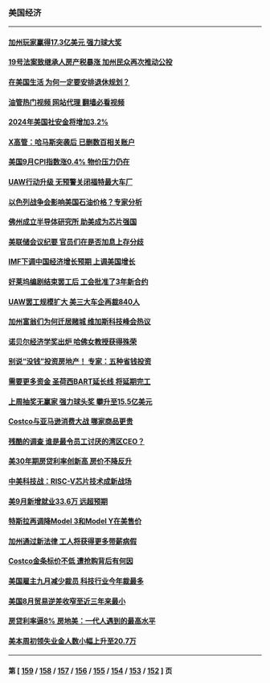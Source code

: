 ### 美国经济
---
#### [加州玩家赢得17.3亿美元 强力球大奖](../../pages/ncid1078158/n14094772.md?10140445) 
#### [19号法案致继承人房产税暴涨 加州民众再次推动公投](../../pages/ncid1078158/n14094474.md?10140445) 
#### [在美国生活 为何一定要安排退休规划？](../../pages/ncid1078158/n14094370.md?10140445) 
#### [油管热门视频 网站代理 翻墙必看视频](http://138.2.39.72:81/youtube.html?epic-marker?10140445)
#### [2024年美国社安金将增加3.2%](../../pages/ncid1078158/n14093388.md?10140445) 
#### [X高管：哈马斯突袭后 已删数百相关账户](../../pages/ncid1078158/n14093951.md?10140445) 
#### [美国9月CPI指数涨0.4% 物价压力仍在](../../pages/ncid1078158/n14094015.md?10140445) 
#### [UAW行动升级 无预警关闭福特最大车厂](../../pages/ncid1078158/n14093420.md?10140445) 
#### [以色列战争会影响美国石油价格？专家分析](../../pages/ncid1078158/n14093401.md?10140445) 
#### [佛州成立半导体研究所 助美成为芯片强国](../../pages/ncid1078158/n14093219.md?10140445) 
#### [美联储会议纪要 官员们在是否加息上存分歧](../../pages/ncid1078158/n14093254.md?10140445) 
#### [IMF下调中国经济增长预期 上调美国增长](../../pages/ncid1078158/n14092413.md?10140445) 
#### [好莱坞编剧结束罢工后 工会批准了3年新合约](../../pages/ncid1078158/n14092384.md?10140445) 
#### [UAW罢工规模扩大 美三大车企再裁840人](../../pages/ncid1078158/n14092019.md?10140445) 
#### [加州富翁们为何迁居赌城 维加斯科技峰会热议](../../pages/ncid1078158/n14091814.md?10140445) 
#### [诺贝尔经济学奖出炉 哈佛女教授获得殊荣](../../pages/ncid1078158/n14091450.md?10140445) 
#### [别说“没钱”投资房地产！ 专家：五种省钱投资](../../pages/ncid1078158/n14091284.md?10140445) 
#### [需要更多资金 圣荷西BART延长线 将延期完工](../../pages/ncid1078158/n14091305.md?10140445) 
#### [上周抽奖无赢家 强力球头奖 攀升至15.5亿美元](../../pages/ncid1078158/n14091293.md?10140445) 
#### [Costco与亚马逊消费大战 哪家商品更贵](../../pages/ncid1078158/n14086131.md?10140445) 
#### [残酷的调查 谁是最令员工讨厌的湾区CEO？](../../pages/ncid1078158/n14090220.md?10140445) 
#### [美30年期房贷利率创新高 房价不降反升](../../pages/ncid1078158/n14090009.md?10140445) 
#### [中美科技战：RISC-V芯片技术成新战场](../../pages/ncid1078158/n14089810.md?10140445) 
#### [美9月新增就业33.6万 远超预期](../../pages/ncid1078158/n14089748.md?10140445) 
#### [特斯拉再调降Model 3和Model Y在美售价](../../pages/ncid1078158/n14089458.md?10140445) 
#### [加州通过新法律 工人将获得更多带薪病假](../../pages/ncid1078158/n14089264.md?10140445) 
#### [Costco金条标价不低 遭抢购背后有何因](../../pages/ncid1078158/n14089026.md?10140445) 
#### [美国雇主九月减少裁员 科技行业今年裁最多](../../pages/ncid1078158/n14088949.md?10140445) 
#### [美国8月贸易逆差收窄至近三年来最小](../../pages/ncid1078158/n14088964.md?10140445) 
#### [房贷利率逼8% 房地美：一代人遇到的最高水平](../../pages/ncid1078158/n14088925.md?10140445) 
#### [美本周初领失业金人数小幅上升至20.7万](../../pages/ncid1078158/n14088913.md?10140445) 

---
#### 第 [ [159](./159.md?10140445) / [158](./158.md?10140445) / [157](./157.md?10140445) / [156](./156.md?10140445) / [155](./155.md?10140445) / [154](./154.md?10140445) / [153](./153.md?10140445) / [152](./152.md?10140445) ] 页
